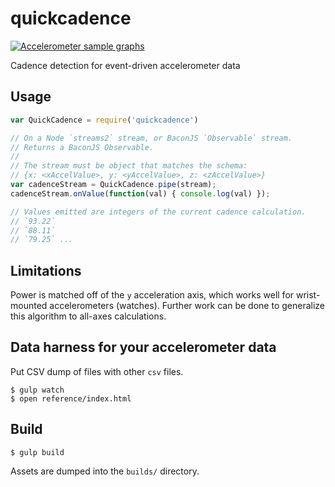 # quickcadence


[![Accelerometer sample graphs](https://i.gyazo.com/fa11d9be4f8d3a14ea2ae7f5684d874f.gif)](https://gyazo.com/fa11d9be4f8d3a14ea2ae7f5684d874f)

Cadence detection for event-driven accelerometer data

## Usage

```js
var QuickCadence = require('quickcadence')

// On a Node `streams2` stream, or BaconJS `Observable` stream.
// Returns a BaconJS Observable.
//
// The stream must be object that matches the schema:
// {x: <xAccelValue>, y: <yAccelValue>, z: <zAccelValue>}
var cadenceStream = QuickCadence.pipe(stream);
cadenceStream.onValue(function(val) { console.log(val) });

// Values emitted are integers of the current cadence calculation.
// `93.22`
// `88.11`
// `79.25` ...
```

## Limitations

Power is matched off of the `y` acceleration axis, which works well for
wrist-mounted accelerometers (watches). Further work can be done to
generalize this algorithm to all-axes calculations.

## Data harness for your accelerometer data

Put CSV dump of files with other `csv` files.

    $ gulp watch
    $ open reference/index.html

## Build

    $ gulp build

Assets are dumped into the `builds/` directory.
